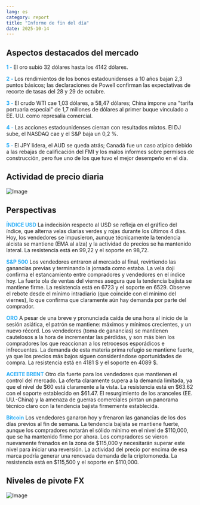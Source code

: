 ```yaml
---
lang: es
category: report
title: "Informe de fin del día"
date: 2025-10-14
---
```



<h2>Aspectos destacados del mercado</h2>
<strong style="color: #2caef7;">1 - </strong> El oro subió 32 dólares hasta los 4142 dólares.

<strong style="color: #2caef7;">2 - </strong> Los rendimientos de los bonos estadounidenses a 10 años bajan 2,3 puntos básicos; las declaraciones de Powell confirman las expectativas de recorte de tasas del 28 y 29 de octubre.

<strong style="color: #2caef7;">3 - </strong> El crudo WTI cae 1,03 dólares, a 58,47 dólares; China impone una "tarifa portuaria especial" de 1,7 millones de dólares al primer buque vinculado a EE. UU. como represalia comercial.

<strong style="color: #2caef7;">4 - </strong> Las acciones estadounidenses cierran con resultados mixtos. El DJ sube, el NASDAQ cae y el S&P baja un 0,2 %.

<strong style="color: #2caef7;">5 - </strong> El JPY lidera, el AUD se queda atrás; Canadá fue un caso atípico debido a las rebajas de calificación del FMI y los malos informes sobre permisos de construcción, pero fue uno de los que tuvo el mejor desempeño en el día.



<h2>Actividad de precio diaria</h2>
<img src="https://markleighedu.github.io/img/Oct-2025/14-Oct-2025/price.jpg" alt="Image"/>

<h2>Perspectivas</h2>
<strong style="color: #2caef7;">ÍNDICE USD</strong> La indecisión respecto al USD se refleja en el gráfico del índice, que alterna velas diarias verdes y rojas durante los últimos 4 días. Hoy, los vendedores se impusieron, aunque técnicamente la tendencia alcista se mantiene (EMA al alza) y la actividad de precios se ha mantenido lateral. La resistencia está en 99,22 y el soporte en 98,72.

<strong style="color: #2caef7;">S&P 500</strong> Los vendedores entraron al mercado al final, revirtiendo las ganancias previas y terminando la jornada como estaba. La vela doji confirma el estancamiento entre compradores y vendedores en el índice hoy. La fuerte ola de ventas del viernes asegura que la tendencia bajista se mantiene firme. La resistencia está en 6723 y el soporte en 6529. Observe el rebote desde el mínimo intradiario (que coincide con el mínimo del viernes), lo que confirma que claramente aún hay demanda por parte del comprador.

<strong style="color: #2caef7;">ORO</strong> A pesar de una breve y pronunciada caída de una hora al inicio de la sesión asiática, el patrón se mantiene: máximos y mínimos crecientes, y un nuevo récord. Los vendedores (toma de ganancias) se mantienen cautelosos a la hora de incrementar las pérdidas, y son más bien los compradores los que reaccionan a los retrocesos esporádicos e infrecuentes. La demanda de esta materia prima refugio se mantiene fuerte, ya que los precios más bajos siguen considerándose oportunidades de compra. La resistencia está en 4181 $ y el soporte en 4089 $.

<strong style="color: #2caef7;">ACEITE BRENT</strong> Otro día fuerte para los vendedores que mantienen el control del mercado. La oferta claramente supera a la demanda limitada, ya que el nivel de $60 está claramente a la vista. La resistencia está en $63.62 con el soporte establecido en $61.47. El resurgimiento de los aranceles (EE. UU.-China) y la amenaza de guerras comerciales pintan un panorama técnico claro con la tendencia bajista firmemente establecida.

<strong style="color: #2caef7;">Bitcoin</strong> Los vendedores ganaron hoy y frenaron las ganancias de los dos días previos al fin de semana. La tendencia bajista se mantiene fuerte, aunque los compradores notarán el sólido mínimo en el nivel de $110,000, que se ha mantenido firme por ahora. Los compradores se vieron nuevamente frenados en la zona de $115,000 y necesitarán superar este nivel para iniciar una reversión. La actividad del precio por encima de esa marca podría generar una renovada demanda de la criptomoneda. La resistencia está en $115,500 y el soporte en $110,000.



<h2>Niveles de pivote FX</h2>
<img src="https://markleighedu.github.io/img/Oct-2025/14-Oct-2025/pivot.jpg" alt="Image"/>